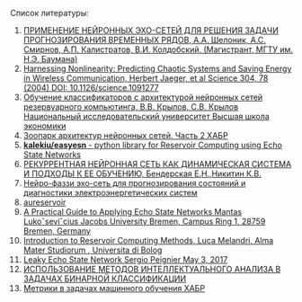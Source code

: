 Список литературы:
1. [ПРИМЕНЕНИЕ НЕЙРОННЫХ ЭХО-СЕТЕЙ ДЛЯ РЕШЕНИЯ ЗАДАЧИ ПРОГНОЗИРОВАНИЯ ВРЕМЕННЫХ РЯДОВ, А.А. Шелоник, А.С. Смирнов, А.П. Калистратов, В.И. Колдобский,  (Магистрант, МГТУ им. Н.Э. Баумана)](http://www.vipstd.ru/index.php/en/%D0%A1%D0%83%D0%A0%C2%B5%D0%A1%D0%82%D0%A0%D1%91%D0%A1%D0%8F-%D0%A0%C2%B5%D0%A1%D0%83%D0%A1%E2%80%9A%D0%A0%C2%B5%D0%A1%D0%83%D0%A1%E2%80%9A%D0%A0%D0%86%D0%A0%C2%B5%D0%A0%D0%85%D0%A0%D0%85%D0%A1%E2%80%B9%D0%A0%C2%B5-%D0%A0%D1%91-%D0%A1%E2%80%9A%D0%A0%C2%B5%D0%A1%E2%80%A6%D0%A0%D0%85%D0%A0%D1%91%D0%A1%E2%80%A1%D0%A0%C2%B5%D0%A1%D0%83%D0%A0%D1%94%D0%A0%D1%91%D0%A0%C2%B5-%D0%A0%D0%85%D0%A0%C2%B0%D0%A1%D1%93%D0%A0%D1%94%D0%A0%D1%91-2017/%D0%A0%C2%B5%D0%A1%D0%83%D0%A1%E2%80%9A%D0%A0%C2%B5%D0%A1%D0%83%D0%A1%E2%80%9A%D0%A0%D0%86%D0%A0%C2%B5%D0%A0%D0%85%D0%A0%D0%85%D0%A1%E2%80%B9%D0%A0%C2%B5-%D0%A0%D1%91-%D0%A1%E2%80%9A%D0%A0%C2%B5%D0%A1%E2%80%A6%D0%A0%D0%85%D0%A0%D1%91%D0%A1%E2%80%A1%D0%A0%C2%B5%D0%A1%D0%83%D0%A0%D1%94%D0%A0%D1%91%D0%A0%C2%B5-%D0%A0%D0%85%D0%A0%C2%B0%D0%A1%D1%93%D0%A0%D1%94%D0%A0%D1%91-2017-%D0%A0%D1%98%D0%A0%C2%B0%D0%A0%E2%84%96/1515-nt-2017-05-14)
2. [Harnessing Nonlinearity: Predicting Chaotic Systems and Saving Energy in Wireless Communication, Herbert Jaeger, et al Science 304, 78 (2004) DOI: 10.1126/science.1091277](https://pdfs.semanticscholar.org/8922/17bb82c11e6e2263178ed20ac23db6279c7a.pdf)
3. [Обучение классификаторов с архитектурой нейронных сетей резервуарного компьютинга, В.В. Крылов, С.В. Крылов Национальный исследовательский университет Высшая школа экономики]()
4. [Зоопарк архитектур нейронных сетей. Часть 2 ХАБР](https://habr.com/ru/company/wunderfund/blog/313906/)
5. [__kalekiu/easyesn__ - python library for Reservoir Computing using Echo State Networks ](https://github.com/kalekiu/easyesn)
6. [РЕКУРРЕНТНАЯ НЕЙРОННАЯ СЕТЬ КАК ДИНАМИЧЕСКАЯ СИСТЕМА И ПОДХОДЫ К ЕЕ ОБУЧЕНИЮ, Бендерская Е.Н.,Никитин К.В.](https://cyberleninka.ru/article/v/rekurrentnaya-neyronnaya-set-kak-dinamicheskaya-sistema-i-podhody-k-ee-obucheniyu)
7. [Нейро-фаззи эхо-сеть для прогнозирования состояний и диагностики электроэнергетических систем](http://masters.donntu.org/2012/etf/ipanov/library/article8.pdf)
8. [aureservoir](http://aureservoir.sourceforge.net/)
9. [A Practical Guide to Applying Echo State Networks Mantas Lukoˇseviˇcius Jacobs University Bremen, Campus Ring 1, 28759 Bremen, Germany](https://citeseerx.ist.psu.edu/viewdoc/download?doi=10.1.1.720.616&rep=rep1&type=pdf)
10. [	Introduction to Reservoir Computing Methods, Luca Melandri, Alma Mater Studiorum , Universita di Bolog](https://amslaurea.unibo.it/8268/1/melandri_luca_tesi.pdf)
11. [Leaky Echo State Network Sergio Peignier May 3, 2017](https://sergiopeignier.github.io/teaching/python/leaky-echo-state.pdf)
12. [ИСПОЛЬЗОВАНИЕ МЕТОДОВ ИНТЕЛЛЕКТУАЛЬНОГО АНАЛИЗА В ЗАДАЧАХ БИНАРНОЙ КЛАССИФИКАЦИИ](https://cyberleninka.ru/article/v/ispolzovanie-metodov-intellektualnogo-analiza-v-zadachah-binarnoy-klassifikatsii)
13. [Метрики в задачах машинного обучения ХАБР](https://habr.com/ru/company/ods/blog/328372/)
